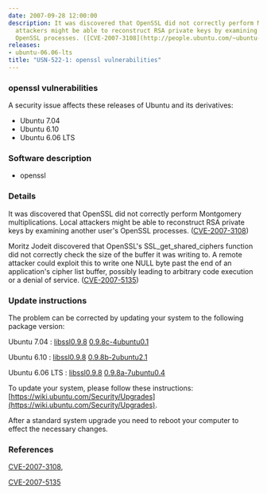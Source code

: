 ```yaml
---
date: 2007-09-28 12:00:00
description: It was discovered that OpenSSL did not correctly perform Montgomery multiplications.  Local
  attackers might be able to reconstruct RSA private keys by examining another user&#39;s
  OpenSSL processes. ([CVE-2007-3108](http://people.ubuntu.com/~ubuntu-security/cve/CVE-2007-3108))
releases:
- ubuntu-06.06-lts
title: "USN-522-1: openssl vulnerabilities"
---
```


### openssl vulnerabilities

A security issue affects these releases of Ubuntu and its derivatives:

* Ubuntu 7.04
* Ubuntu 6.10
* Ubuntu 6.06 LTS

### Software description

* openssl 

### Details

It was discovered that OpenSSL did not correctly perform Montgomery multiplications. Local attackers might be able to reconstruct RSA private keys by examining another user&#39;s OpenSSL processes. ([CVE-2007-3108](http://people.ubuntu.com/~ubuntu-security/cve/CVE-2007-3108))

Moritz Jodeit discovered that OpenSSL&#39;s SSL_get_shared_ciphers function did not correctly check the size of the buffer it was writing to. A remote attacker could exploit this to write one NULL byte past the end of an application&#39;s cipher list buffer, possibly leading to arbitrary code execution or a denial of service. ([CVE-2007-5135](http://people.ubuntu.com/~ubuntu-security/cve/CVE-2007-5135)) 

### Update instructions

The problem can be corrected by updating your system to the following package version:

Ubuntu 7.04
 : [libssl0.9.8](https://launchpad.net/ubuntu/+source/openssl) <span> [0.9.8c-4ubuntu0.1](https://launchpad.net/ubuntu/+source/openssl/0.9.8c-4ubuntu0.1) </span> 

Ubuntu 6.10
 : [libssl0.9.8](https://launchpad.net/ubuntu/+source/openssl) <span> [0.9.8b-2ubuntu2.1](https://launchpad.net/ubuntu/+source/openssl/0.9.8b-2ubuntu2.1) </span> 

Ubuntu 6.06 LTS
 : [libssl0.9.8](https://launchpad.net/ubuntu/+source/openssl) <span> [0.9.8a-7ubuntu0.4](https://launchpad.net/ubuntu/+source/openssl/0.9.8a-7ubuntu0.4) </span> 

To update your system, please follow these instructions: [https://wiki.ubuntu.com/Security/Upgrades](https://wiki.ubuntu.com/Security/Upgrades).

After a standard system upgrade you need to reboot your computer to effect the necessary changes. 

### References

 [CVE-2007-3108](http://people.ubuntu.com/~ubuntu-security/cve/CVE-2007-3108), 

 [CVE-2007-5135](http://people.ubuntu.com/~ubuntu-security/cve/CVE-2007-5135)
